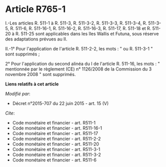 # Article R765-1

I.-Les articles R. 511-1 à R. 511-3, R. 511-3-2, R. 511-3-3, R. 511-3-4, R. 511-3-5, R. 511-6, 
R. 511-16-1, R. 511-16-2, R. 511-16-3, 
R. 511-17, R. 511-18 et R. 511-20 à R. 511-25 sont applicables dans les îles Wallis et Futuna, sous réserve des adaptations
prévues au II. 

II.-1° Pour l'application de l'article R. 511-2-2, les mots : " ou R. 511-3-1 " sont supprimés ; 

2° Pour l'application du second alinéa du I de l'article R. 511-16, les mots : " mentionnée par le règlement (CE) n°
1126/2008 de la Commission du 3 novembre 2008 " sont supprimés.

**Liens relatifs à cet article**

_Modifié par_:

  - Décret n°2015-707 du 22 juin 2015 - art. 15 (V)

_Cite_:

  - Code monétaire et financier - art. R511-1
  - Code monétaire et financier - art. R511-16-1
  - Code monétaire et financier - art. R511-17
  - Code monétaire et financier - art. R511-2-2
  - Code monétaire et financier - art. R511-20
  - Code monétaire et financier - art. R511-3-1
  - Code monétaire et financier - art. R511-3-2
  - Code monétaire et financier - art. R511-6

